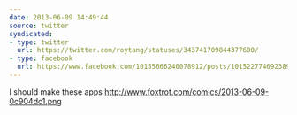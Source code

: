 ```yaml
---
date: 2013-06-09 14:49:44
source: twitter
syndicated:
- type: twitter
  url: https://twitter.com/roytang/statuses/343741709844377600/
- type: facebook
  url: https://www.facebook.com/10155666240078912/posts/10152277469238912
---
```


I should make these apps http://www.foxtrot.com/comics/2013-06-09-0c904dc1.png